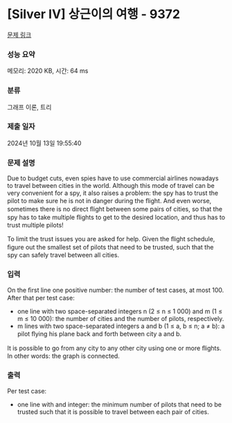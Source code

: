 # [Silver IV] 상근이의 여행 - 9372 

[문제 링크](https://www.acmicpc.net/problem/9372) 

### 성능 요약

메모리: 2020 KB, 시간: 64 ms

### 분류

그래프 이론, 트리

### 제출 일자

2024년 10월 13일 19:55:40

### 문제 설명

<p>Due to budget cuts, even spies have to use commercial airlines nowadays to travel between cities in the world. Although this mode of travel can be very convenient for a spy, it also raises a problem: the spy has to trust the pilot to make sure he is not in danger during the ﬂight. And even worse, sometimes there is no direct ﬂight between  some pairs of cities, so that the spy has to take multiple ﬂights to get to the desired location, and thus has to trust multiple pilots!</p>

<p>To limit the trust issues you are asked for help. Given the ﬂight schedule, ﬁgure out the smallest set of pilots that need to be trusted, such that the spy can safely travel between all cities.</p>

### 입력 

 <p>On the ﬁrst line one positive number: the number of test cases, at most 100. After that per test case:</p>

<ul>
	<li>one line with two space-separated integers n (2 ≤ n ≤ 1 000) and m (1 ≤ m ≤ 10 000): the number of cities and the number of pilots, respectively.</li>
	<li>m lines with two space-separated integers a and b (1 ≤ a, b ≤ n; a ≠ b): a pilot ﬂying his plane back and forth between city a and b.</li>
</ul>

<p>It is possible to go from any city to any other city using one or more ﬂights. In other words: the graph is connected.</p>

### 출력 

 <p>Per test case:</p>

<ul>
	<li>one line with and integer: the minimum number of pilots that need to be trusted such that it is possible to travel between each pair of cities.</li>
</ul>

